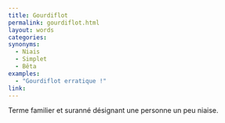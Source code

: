 ```yaml
---
title: Gourdiflot
permalink: gourdiflot.html
layout: words
categories:
synonyms:
  - Niais
  - Simplet
  - Bêta
examples:
  - "Gourdiflot erratique !"
link: 
---
```


Terme familier et suranné désignant une personne un peu niaise.

